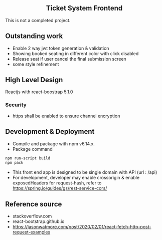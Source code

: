 <h2 align="center">Ticket System Frontend </h3>


This is not a completed project.

## Outstanding work
* Enable 2 way jwt token generation & validation
* Showing booked seating in different color with click disabled
* Release seat if user cancel the final submission screen
* some style refinement




## High Level Design 
Reactjs with react-boostrap 5.1.0 
    
### Security 
* https shall be enabled to ensure channel encryption
       
## Development & Deployment
* Compile and package with npm v6.14.x.
* Package command
```sh
npm run-script build
npm pack
```
* This front end app is designed to be single domain with API (url : /api)
* For development, developer may enable crossorigin & enable exposedHeaders for request-hash, refer to https://spring.io/guides/gs/rest-service-cors/

## Reference source
* stackoverflow.com
* react-bootstrap.github.io
* https://jasonwatmore.com/post/2020/02/01/react-fetch-http-post-request-examples




   
